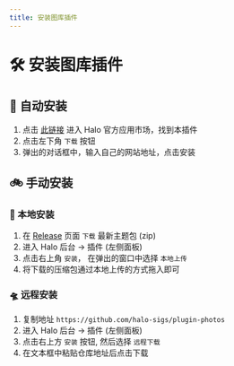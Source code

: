 ```yaml
---
title: 安装图库插件
---
```


# 🛠 安装图库插件

## 🚗 自动安装

1. 点击 [此链接](https://halo.run/store/apps/app-BmQJW) 进入 Halo 官方应用市场，找到本插件
2. 点击左下角 `下载` 按钮
3. 弹出的对话框中，输入自己的网站地址，点击安装

## 🚲 手动安装

### 🚂 本地安装

1. 在 [ Release](https://github.com/halo-sigs/plugin-photos/releases) 页面 `下载` 最新主题包 (zip)
2. 进入 Halo 后台 -> 插件 (左侧面板)
3. 点击右上角 `安装`， 在弹出的窗口中选择 `本地上传`
4. 将下载的压缩包通过本地上传的方式拖入即可

### 🛸 远程安装

1. 复制地址 `https://github.com/halo-sigs/plugin-photos`
2. 进入 Halo 后台 -> 插件 (左侧面板)
3. 点击右上方 `安装` 按钮, 然后选择 `远程下载`
4. 在文本框中粘贴仓库地址后点击下载

